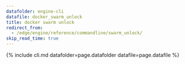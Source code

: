 ```yaml
---
datafolder: engine-cli
datafile: docker_swarm_unlock
title: docker swarm unlock
redirect_from:
  - /edge/engine/reference/commandline/swarm_unlock/
skip_read_time: true
---
```

<!--
Sorry, but the contents of this page are automatically generated from
Docker's source code. If you want to suggest a change to the text that appears
here, you'll need to find the string by searching this repo:

https://github.com/docker/cli
-->

{% include cli.md datafolder=page.datafolder datafile=page.datafile %}

